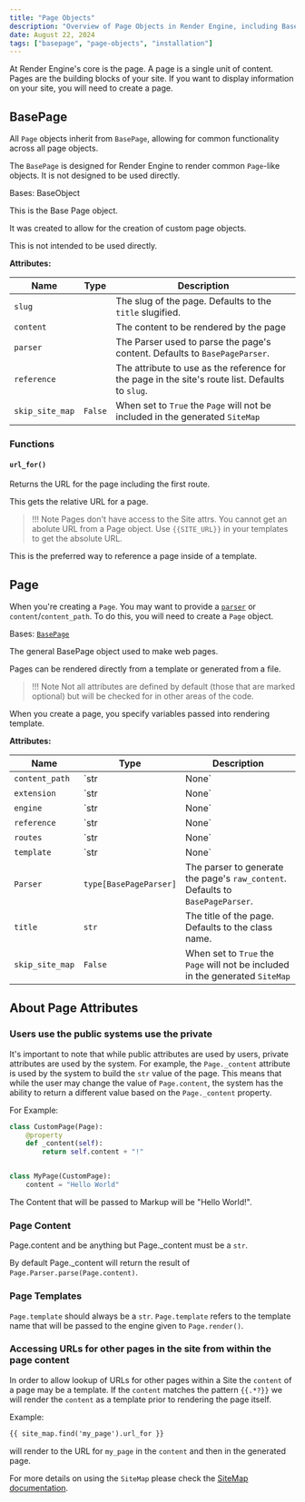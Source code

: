 ```yaml
---
title: "Page Objects"
description: "Overview of Page Objects in Render Engine, including BasePage and Page classes, their attributes, and how they fit into the 3-layer architecture"
date: August 22, 2024
tags: ["basepage", "page-objects", "installation"]
---
```

<!-- markdownlint-disable MD056 -->

At Render Engine's core is the page. A page is a single unit of content. Pages are the building blocks of your site. If you want to display information on your site, you will need to create a page.

## BasePage

All `Page` objects inherit from `BasePage`, allowing for common functionality across all page objects.

The `BasePage` is designed for Render Engine to render common `Page`-like objects. It is not designed to be used directly.

Bases: BaseObject

This is the Base Page object.

It was created to allow for the creation of custom page objects.

This is not intended to be used directly.

**Attributes:**

| Name               | Type | Description |
|--------------------| --- | --- |
| `slug`             |  |The slug of the page. Defaults to the `title` slugified. |
| `content`          |  |The content to be rendered by the page |
| `parser`           |  |The Parser used to parse the page's content. Defaults to `BasePageParser`. |
| `reference`        |  |The attribute to use as the reference for the page in the site's route list. Defaults to `slug`. |
| `skip_site_map`    | `False` | When set to `True` the `Page` will not be included in the generated `SiteMap` |

### Functions

#### `url_for()`

Returns the URL for the page including the first route.

This gets the relative URL for a page.

> !!! Note
    Pages don't have access to the Site attrs. You cannot get an abolute URL from a Page object.
    Use `{{SITE_URL}}` in your templates to get the absolute URL.

This is the preferred way to reference a page inside of a template.

## Page

When you're creating a `Page`. You may want to provide a [`parser`](parsers.md) or `content`/`content_path`. To do this, you will need to create a `Page` object.

Bases: [`BasePage`](page.md?id=basepage)

The general BasePage object used to make web pages.

Pages can be rendered directly from a template or generated from a file.

> !!! Note
    Not all attributes are defined by default (those that are marked optional) but will be checked for in other areas of the code.

When you create a page, you specify variables passed into rendering template.

**Attributes:**

| Name | Type | Description |
| --- | --- | --- |
| `content_path` | `str | None` |The path to the file that will be used to generate the Page's `content`. |
| `extension` | `str | None` |The suffix to use for the page. Defaults to `.html`. |
| `engine` | `str | None` | If present, the engine to use for rendering the page. **This is normally not set and the `Site` 's engine will be used.** |
| `reference` | `str | None` |Used to determine how to reference the page in the `Site`'s route_list. Defaults to `slug`. |
| `routes` | `str | None` |The routes to use for the page. Defaults to `["./"]`. |
| `template` | `str | None` |The template used to render the page. If not provided, the `Site`'s `content`will be used. |
| `Parser` | `type[BasePageParser]` |The parser to generate the page's `raw_content`. Defaults to `BasePageParser`. |
| `title` | `str` |The title of the page. Defaults to the class name. |
| `skip_site_map`    | `False` | When set to `True` the `Page` will not be included in the generated `SiteMap` |

## About Page Attributes

### Users use the public systems use the private

It's important to note that while public attributes are used by users, private attributes are used by the system. For example, the `Page._content` attribute is used by the system to build the `str` value of the page. This means that while the user may change the value of `Page.content`, the system has the ability to return a different value based on the `Page._content` property.

For Example:

```python
class CustomPage(Page):
    @property
    def _content(self):
        return self.content + "!"


class MyPage(CustomPage):
    content = "Hello World"
```

The Content that will be passed to Markup will be "Hello World!".

### Page Content

Page.content and be anything but Page._content must be a `str`.

By default Page._content will return the result of `Page.Parser.parse(Page.content)`.

### Page Templates

`Page.template` should always be a `str`. `Page.template` refers to the template name that will be passed to the engine given to `Page.render()`.

### Accessing URLs for other pages in the site from within the page content

In order to allow lookup of URLs for other pages within a Site the `content` of a page may be
a template. If the `content` matches the pattern `{{.*?}}` we will render the `content` as a
template prior to rendering the page itself.

Example:

```html
{{ site_map.find('my_page').url_for }}
```

will render to the URL for `my_page` in the `content` and then in the generated page.

For more details on using the `SiteMap` please check the [SiteMap documentation](site_map.md).
